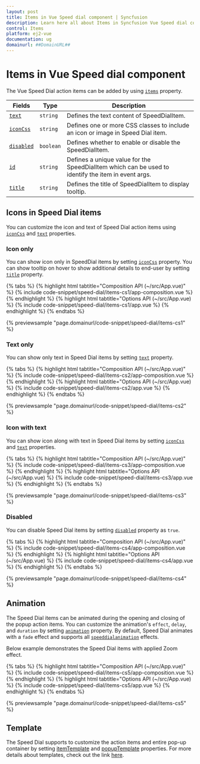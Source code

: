 ```yaml
---
layout: post
title: Items in Vue Speed dial component | Syncfusion
description: Learn here all about Items in Syncfusion Vue Speed dial component of Syncfusion Essential JS 2 and more.
control: Items 
platform: ej2-vue
documentation: ug
domainurl: ##DomainURL##
---
```


# Items in Vue Speed dial component

The Vue Speed Dial action items can be added by using [`items`](https://ej2.syncfusion.com/vue/documentation/api/speed-dial/#items) property.

| Fields | Type | Description |
|------|------|-------------|
| [`text`](https://ej2.syncfusion.com/vue/documentation/api/speed-dial/speedDialItemModel/#text) | `string` | Defines the text content of SpeedDialItem. |
| [`iconCss`](https://ej2.syncfusion.com/vue/documentation/api/speed-dial/speedDialItemModel/#iconcss) | `string` | Defines one or more CSS classes to include an icon or image in Speed Dial item. |
| [`disabled`](https://ej2.syncfusion.com/vue/documentation/api/speed-dial/speedDialItemModel/#disabled) | `boolean` | Defines whether to enable or disable the SpeedDialItem. |
| [`id`](https://ej2.syncfusion.com/vue/documentation/api/speed-dial/speedDialItemModel/#id) | `string` | Defines a unique value for the SpeedDialItem which can be used to identify the item in event args. |
| [`title`](https://ej2.syncfusion.com/vue/documentation/api/speed-dial/speedDialItemModel/#title) | `string` | Defines the title of SpeedDialItem to display tooltip. |

## Icons in Speed Dial items

You can customize the icon and text of Speed Dial action items using [`iconCss`](https://ej2.syncfusion.com/vue/documentation/api/speed-dial/speedDialItemModel/#iconcss) and [`text`](https://ej2.syncfusion.com/vue/documentation/api/speed-dial/speedDialItemModel/#text) properties.

### Icon only

You can show icon only in SpeedDial items by setting [`iconCss`](https://ej2.syncfusion.com/vue/documentation/api/speed-dial/speedDialItemModel/#iconcss) property. You can show tooltip on hover to show additional details to end-user by setting [`title`](https://ej2.syncfusion.com/vue/documentation/api/speed-dial/speedDialItemModel/#title) property.

{% tabs %}
{% highlight html tabtitle="Composition API (~/src/App.vue)" %}
{% include code-snippet/speed-dial/items-cs1/app-composition.vue %}
{% endhighlight %}
{% highlight html tabtitle="Options API (~/src/App.vue) %}
{% include code-snippet/speed-dial/items-cs1/app.vue %}
{% endhighlight %}
{% endtabs %}
        
{% previewsample "page.domainurl/code-snippet/speed-dial/items-cs1" %}

### Text only

You can show only text in Speed Dial items by setting [`text`](https://ej2.syncfusion.com/vue/documentation/api/speed-dial/speedDialItemModel/#text) property.

{% tabs %}
{% highlight html tabtitle="Composition API (~/src/App.vue)" %}
{% include code-snippet/speed-dial/items-cs2/app-composition.vue %}
{% endhighlight %}
{% highlight html tabtitle="Options API (~/src/App.vue) %}
{% include code-snippet/speed-dial/items-cs2/app.vue %}
{% endhighlight %}
{% endtabs %}
        
{% previewsample "page.domainurl/code-snippet/speed-dial/items-cs2" %}

### Icon with text

You can show icon along with text in Speed Dial items by setting [`iconCss`](https://ej2.syncfusion.com/vue/documentation/api/speed-dial/speedDialItemModel/#iconcss) and [`text`](https://ej2.syncfusion.com/vue/documentation/api/speed-dial/speedDialItemModel/#text) properties.

{% tabs %}
{% highlight html tabtitle="Composition API (~/src/App.vue)" %}
{% include code-snippet/speed-dial/items-cs3/app-composition.vue %}
{% endhighlight %}
{% highlight html tabtitle="Options API (~/src/App.vue) %}
{% include code-snippet/speed-dial/items-cs3/app.vue %}
{% endhighlight %}
{% endtabs %}
        
{% previewsample "page.domainurl/code-snippet/speed-dial/items-cs3" %}

### Disabled

You can disable Speed Dial items by setting [`disabled`](https://ej2.syncfusion.com/vue/documentation/api/speed-dial/speedDialItemModel/#disabled) property as `true`.

{% tabs %}
{% highlight html tabtitle="Composition API (~/src/App.vue)" %}
{% include code-snippet/speed-dial/items-cs4/app-composition.vue %}
{% endhighlight %}
{% highlight html tabtitle="Options API (~/src/App.vue) %}
{% include code-snippet/speed-dial/items-cs4/app.vue %}
{% endhighlight %}
{% endtabs %}
        
{% previewsample "page.domainurl/code-snippet/speed-dial/items-cs4" %}

## Animation

The Speed Dial items can be animated during the opening and closing of the popup action items. You can customize the animation's `effect`, `delay`, and `duration` by setting [`animation`](https://ej2.syncfusion.com/vue/documentation/api/speed-dial/#animation) property. By default, Speed Dial animates with a `fade` effect and supports all [`speeddialanimation`](https://ej2.syncfusion.com/vue/documentation/api/speed-dial/speedDialAnimationEffect/) effects.

Below example demonstrates the Speed Dial items with applied Zoom effect.

{% tabs %}
{% highlight html tabtitle="Composition API (~/src/App.vue)" %}
{% include code-snippet/speed-dial/items-cs5/app-composition.vue %}
{% endhighlight %}
{% highlight html tabtitle="Options API (~/src/App.vue) %}
{% include code-snippet/speed-dial/items-cs5/app.vue %}
{% endhighlight %}
{% endtabs %}
        
{% previewsample "page.domainurl/code-snippet/speed-dial/items-cs5" %}

## Template

The Speed Dial supports to customize the action items and entire pop-up container by setting [itemTemplate](https://ej2.syncfusion.com/vue/documentation/api/speed-dial/#itemtemplate) and [popupTemplate](https://ej2.syncfusion.com/vue/documentation/api/speed-dial/#popuptemplate) properties. For more details about templates, check out the link [here](https://ej2.syncfusion.com/vue/documentation/speed-dial/template/).